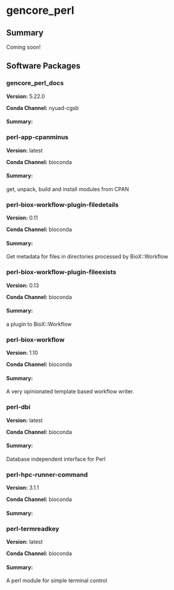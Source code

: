 # gencore_perl
## Summary

Coming soon!

## Software Packages

### gencore_perl_docs
**Version:** 5.22.0

**Conda Channel:** nyuad-cgsb

#### Summary:




### perl-app-cpanminus
**Version:** latest

**Conda Channel:** bioconda

#### Summary:
get, unpack, build and install modules from CPAN



### perl-biox-workflow-plugin-filedetails
**Version:** 0.11

**Conda Channel:** bioconda

#### Summary:
Get metadata for files in directories processed by BioX::Workflow



### perl-biox-workflow-plugin-fileexists
**Version:** 0.13

**Conda Channel:** bioconda

#### Summary:
a plugin to BioX::Workflow



### perl-biox-workflow
**Version:** 1.10

**Conda Channel:** bioconda

#### Summary:
A very opinionated template based workflow writer.



### perl-dbi
**Version:** latest

**Conda Channel:** bioconda

#### Summary:
Database independent interface for Perl



### perl-hpc-runner-command
**Version:** 3.1.1

**Conda Channel:** bioconda

#### Summary:




### perl-termreadkey
**Version:** latest

**Conda Channel:** bioconda

#### Summary:
A perl module for simple terminal control



